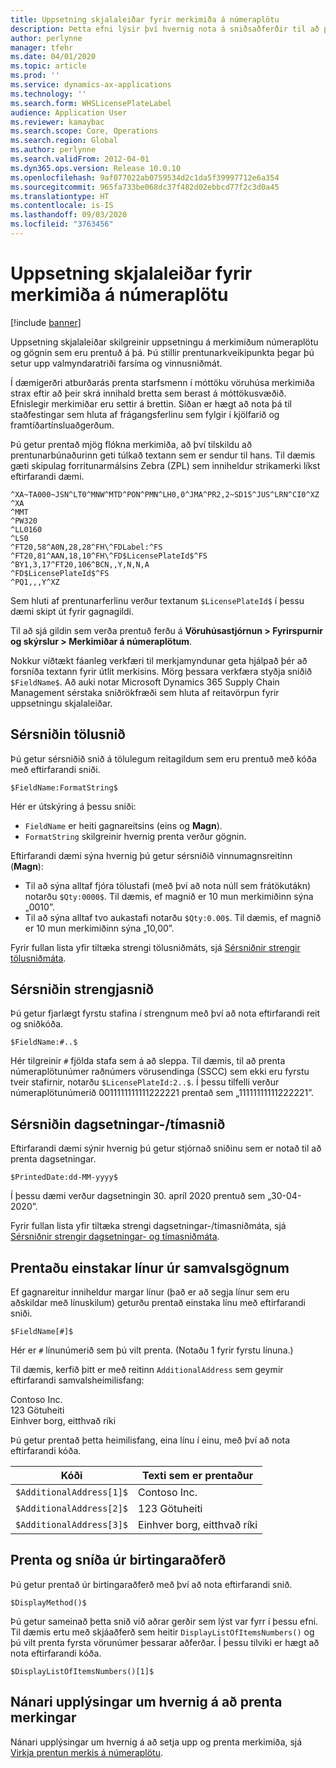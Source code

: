 ```yaml
---
title: Uppsetning skjalaleiðar fyrir merkimiða á númeraplötu
description: Þetta efni lýsir því hvernig nota á sniðsaðferðir til að prenta gildi á merkimiða.
author: perlynne
manager: tfehr
ms.date: 04/01/2020
ms.topic: article
ms.prod: ''
ms.service: dynamics-ax-applications
ms.technology: ''
ms.search.form: WHSLicensePlateLabel
audience: Application User
ms.reviewer: kamaybac
ms.search.scope: Core, Operations
ms.search.region: Global
ms.author: perlynne
ms.search.validFrom: 2012-04-01
ms.dyn365.ops.version: Release 10.0.10
ms.openlocfilehash: 9af077022ab0759534d2c1da5f39997712e6a354
ms.sourcegitcommit: 965fa733be068dc37f482d02ebbcd77f2c3d0a45
ms.translationtype: HT
ms.contentlocale: is-IS
ms.lasthandoff: 09/03/2020
ms.locfileid: "3763456"
---
```

# <a name="document-routing-layout-for-license-plate-labels"></a>Uppsetning skjalaleiðar fyrir merkimiða á númeraplötu

[!include [banner](../includes/banner.md)]

Uppsetning skjalaleiðar skilgreinir uppsetningu á merkimiðum númeraplötu og gögnin sem eru prentuð á þá. Þú stillir prentunarkveikipunkta þegar þú setur upp valmyndaratriði farsíma og vinnusniðmát.

Í dæmigerðri atburðarás prenta starfsmenn í móttöku vöruhúsa merkimiða strax eftir að þeir skrá innihald bretta sem berast á móttökusvæðið. Efnislegir merkimiðar eru settir á brettin. Síðan er hægt að nota þá til staðfestingar sem hluta af frágangsferlinu sem fylgir í kjölfarið og framtíðartínsluaðgerðum.

Þú getur prentað mjög flókna merkimiða, að því tilskildu að prentunarbúnaðurinn geti túlkað textann sem er sendur til hans. Til dæmis gæti skipulag forritunarmálsins Zebra (ZPL) sem inniheldur strikamerki líkst eftirfarandi dæmi.

```dos
^XA~TA000~JSN^LT0^MNW^MTD^PON^PMN^LH0,0^JMA^PR2,2~SD15^JUS^LRN^CI0^XZ
^XA
^MMT
^PW320
^LL0160
^LS0
^FT20,58^A0N,28,28^FH\^FDLabel:^FS
^FT20,81^AAN,18,10^FH\^FD$LicensePlateId$^FS
^BY1,3,17^FT20,106^BCN,,Y,N,N,A
^FD$LicensePlateId$^FS
^PQ1,,,Y^XZ
```

Sem hluti af prentunarferlinu verður textanum `$LicensePlateId$` í þessu dæmi skipt út fyrir gagnagildi.

Til að sjá gildin sem verða prentuð ferðu á **Vöruhúsastjórnun \> Fyrirspurnir og skýrslur \> Merkimiðar á númeraplötum**.

Nokkur víðtækt fáanleg verkfæri til merkjamyndunar geta hjálpað þér að forsníða textann fyrir útlit merkisins. Mörg þessara verkfæra styðja sniðið `$FieldName$`. Að auki notar Microsoft Dynamics 365 Supply Chain Management sérstaka sniðrökfræði sem hluta af reitavörpun fyrir uppsetningu skjalaleiðar.

## <a name="custom-number-formats"></a>Sérsniðin tölusnið

Þú getur sérsniðið snið á tölulegum reitagildum sem eru prentuð með kóða með eftirfarandi sniði.

```dos
$FieldName:FormatString$
```

Hér er útskýring á þessu sniði:

- `FieldName` er heiti gagnareitsins (eins og **Magn**).
- `FormatString` skilgreinir hvernig prenta verður gögnin.

Eftirfarandi dæmi sýna hvernig þú getur sérsniðið vinnumagnsreitinn (**Magn**):

- Til að sýna alltaf fjóra tölustafi (með því að nota núll sem frátökutákn) notarðu `$Qty:0000$`. Til dæmis, ef magnið er 10 mun merkimiðinn sýna „0010”.
- Til að sýna alltaf tvo aukastafi notarðu `$Qty:0.00$`. Til dæmis, ef magnið er 10 mun merkimiðinn sýna „10,00”.

Fyrir fullan lista yfir tiltæka strengi tölusniðmáts, sjá [Sérsniðnir strengir tölusniðmáta](https://docs.microsoft.com/dotnet/standard/base-types/custom-numeric-format-strings).

## <a name="custom-string-formats"></a>Sérsniðin strengjasnið

Þú getur fjarlægt fyrstu stafina í strengnum með því að nota eftirfarandi reit og sniðkóða.

```dos
$FieldName:#..$
```

Hér tilgreinir `#` fjölda stafa sem á að sleppa. Til dæmis, til að prenta númeraplötunúmer raðnúmers vörusendinga (SSCC) sem ekki eru fyrstu tveir stafirnir, notarðu `$LicensePlateId:2..$`. Í þessu tilfelli verður númeraplötunúmerið 0011111111111222221 prentað sem „11111111111222221”.

## <a name="custom-datetime-formats"></a>Sérsniðin dagsetningar-/tímasnið

Eftirfarandi dæmi sýnir hvernig þú getur stjórnað sniðinu sem er notað til að prenta dagsetningar.

```dos
$PrintedDate:dd-MM-yyyy$
```

Í þessu dæmi verður dagsetningin 30. apríl 2020 prentuð sem „30-04-2020”.

Fyrir fullan lista yfir tiltæka strengi dagsetningar-/tímasniðmáta, sjá [Sérsniðnir strengir dagsetningar- og tímasniðmáta](https://docs.microsoft.com/dotnet/standard/base-types/custom-date-and-time-format-strings).

## <a name="print-individual-lines-from-multiline-data"></a>Prentaðu einstakar línur úr samvalsgögnum

Ef gagnareitur inniheldur margar línur (það er að segja línur sem eru aðskildar með línuskilum) geturðu prentað einstaka línu með eftirfarandi sniði.

```dos
$FieldName[#]$
```

Hér er `#` línunúmerið sem þú vilt prenta. (Notaðu 1 fyrir fyrstu línuna.)

Til dæmis, kerfið þitt er með reitinn `AdditionalAddress` sem geymir eftirfarandi samvalsheimilisfang:

Contoso Inc.  
123 Götuheiti  
Einhver borg, eitthvað ríki

Þú getur prentað þetta heimilisfang, eina línu í einu, með því að nota eftirfarandi kóða.

| Kóði | Texti sem er prentaður |
|---|---|
| `$AdditionalAddress[1]$` | Contoso Inc. |
| `$AdditionalAddress[2]$` | 123 Götuheiti |
| `$AdditionalAddress[3]$` | Einhver borg, eitthvað ríki |

## <a name="print-and-format-from-a-display-method"></a>Prenta og sníða úr birtingaraðferð

Þú getur prentað úr birtingaraðferð með því að nota eftirfarandi snið.

```dos
$DisplayMethod()$
```

Þú getur sameinað þetta snið við aðrar gerðir sem lýst var fyrr í þessu efni. Til dæmis ertu með skjáaðferð sem heitir `DisplayListOfItemsNumbers()` og þú vilt prenta fyrsta vörunúmer þessarar aðferðar. Í þessu tilviki er hægt að nota eftirfarandi kóða.

```dos
$DisplayListOfItemsNumbers()[1]$
```

## <a name="more-information-about-how-to-print-labels"></a>Nánari upplýsingar um hvernig á að prenta merkingar

Nánari upplýsingar um hvernig á að setja upp og prenta merkimiða, sjá [Virkja prentun merkis á númeraplötu](tasks/license-plate-label-printing.md).
